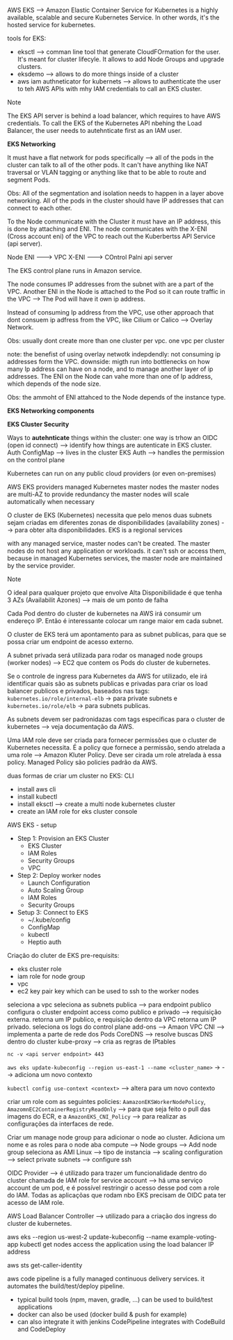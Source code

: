 AWS EKS --> Amazon Elastic Container Service for Kubernetes is a highly available, scalable and secure Kubernetes Service. In other words, it's the hosted service for kubernetes.

tools for EKS: 
- eksctl --> comman line tool that generate CloudFOrmation for the user. It's meant for cluster lifecyle. It allows to add Node Groups and upgrade clusters.
- eksdemo --> allows to do more things inside of a cluster
- aws iam authneticator for kubernets --> allows to authenticate the user to teh AWS APIs with mhy IAM credentials to call an EKS cluster.

>[!note]
>The EKS API server is behind a load balancer, which requires to have AWS credentials. To call the EKS of the Kubernetes API nbehing the Load Balancer, the user needs to autehnticate first as an IAM user. 

<strong>EKS Networking</strong>

It must have a flat network for pods specifically --> all of the pods in the cluster can talk to all of the other pods. It can't have anything like NAT traversal or VLAN tagging or anything like that to be able to route and segment Pods.

Obs: All of the segmentation and isolation needs to happen in a layer above networking. All of the pods in the cluster should have IP addresses that can connect to each other.

To the Node communicate with the Cluster it must have an IP address, this is done by attaching and ENI. The node communicates with the X-ENI (Cross account eni) of the VPC to reach out the Kuberbertss API Service (api server).

Node ENI ---> VPC X-ENI --->  COntrol Palni api server

The EKS control plane runs in Amazon service.

The node consumes IP addresses from the subnet with are a part of the VPC. Another ENI in the Node is attached to the Pod so it can route traffic in the VPC --> The Pod will have it own ip address.

Instead of consuming Ip address from the VPC, use other approach that dont consuem ip adfress from the VPC, like Cilium or Calico --> Overlay Network. 

Obs: usually dont create more than one cluster per vpc.
one vpc per cluster

note: the benefist of using overlay netwotk indepdendly: not consuming ip addresses form the VPC. downside: migth run into bottlenecks on how many Ip address can have on a node, and to manage another layer of ip addresses.
The ENI on the Node can vahe more than one of Ip address, which depends of the node size.

Obs: the ammoht of ENI attahced to the Node depends of the instance type.

<strong>EKS Networking components</strong>

<strong>EKS Cluster Security</strong>

Ways to <strong>autehnticate</strong> things within the cluster: 
one way is trhow an OIDC (open id connect) --> identify how things are autenticate in EKS cluster.
Auth ConfigMap --> lives in the cluster
EKS Auth --> handles the permission on the control plane

Kubernetes can run on any public cloud providers (or even on-premises)

AWS EKS providers managed Kubernetes master nodes the master nodes are multi-AZ to provide redundancy the master nodes will scale automatically when necessary

O cluster de EKS (Kubernetes) necessita que pelo menos duas subnets sejam criadas em diferentes zonas de disponibilidades (availability zones) --> para obter alta disponibilidades. EKS is a regional services

with any managed service, master nodes can't be created. The master nodes do not host any application or workloads. it can't ssh or access them, because in managed Kubernetes services, the master node are maintained by the service provider. 

>[!note]
>O ideal para qualquer projeto que envolve Alta Disponibilidade é que tenha  3 AZs (Availabilit Azones) --> mais de um ponto de falha

Cada Pod dentro do cluster de kubernetes na AWS irá consumir um endereço IP. Então é interessante colocar um range maior em cada subnet. 

O cluster de EKS terá um apontamento para as subnet publicas, para que se possa criar um endpoint de acesso externo.

A subnet privada será utilizada para rodar os managed node groups (worker nodes) --> EC2 que contem os Pods do cluster de kubernetes.

Se o controle de ingress para Kubernetes da AWS for utilizado, ele irá identificar quais  são as subnets publicas e privadas para criar os load balancer publicos e privados, baseados nas tags: `kubernetes.io/role/internal-elb` -> para private subnets e `kubernetes.io/role/elb` -> para subnets publicas.

As subnets devem ser padronidazas com tags especificas para o cluster de kubernetes --> veja documentação da AWS.

Uma IAM role deve ser criada para fornecer permissões que o cluster de Kubernetes necessita. É a policy que fornece a permissão, sendo atrelada a uma role --> Amazon Kluter Policy. Deve ser cirada um role atrelada à essa policy.
Managed Policy são policies padrão da AWS.

duas formas de criar um cluster no EKS:
CLI
- install aws cli
- install kubectl
- install eksctl --> create a multi node kubernetes cluster
- create an IAM role for eks cluster
console


AWS EKS - setup
- Step 1: Provision an EKS Cluster
	- EKS Cluster
	- IAM Roles
	- Security Groups
	- VPC
- Step 2: Deploy worker nodes
	- Launch Configuration
	- Auto Scaling Group
	- IAM Roles
	- Security Groups
- Setup 3: Connect to EKS
	- ~/.kube/config
	- ConfigMap
	- kubectl
	- Heptio auth


Criação do cluter de EKS
pre-requisits:
- eks cluster role
- iam role for node group
- vpc
- ec2 key pair key which can be used to ssh to the worker nodes

seleciona a vpc
seleciona as subnets publica --> para endpoint publico
configura o cluster endpoint access como publico e privado --> requisição externa. retorna um IP publico, e requisição dentro da VPC retorna um IP privado.
seleciona os logs do control plane
add-ons --> Amaon VPC CNI --> implementa a parte de rede dos Pods
CoreDNS --> resolve buscas DNS dentro do cluster
kube-proxy --> cria as regras de IPtables

`nc -v <api server endpoint> 443`

`aws eks update-kubeconfig --region us-east-1 --name <cluster_name>` -> --> adiciona um novo contexto

`kubectl config use-context <context>` --> altera para um novo contexto


criar um role com as seguintes policies: `AamazonEKSWorkerNodePolicy`, `AmazomnEC2ContainerRegistryReadOnly` --> para que seja feito o pull das imagens do ECR, e a `AmazonEKS_CNI_Policy` --> para realizar as configurações da interfaces de rede.

Criar um manage node group para adicionar o node ao cluster. Adiciona um nome e as roles para o node
aba compute --> Node groups --> Add node group 
seleciona as AMI Linux --> tipo de instancia --> scaling configuration --> select private subnets --> configure ssh

OIDC Provider --> é utilizado para trazer um funcionalidade dentro do cluster chamada de IAM role for service account --> há uma serviço account de um pod, e é possível restringir o acesso desse pod com a role do IAM.
Todas as aplicaçõas que rodam nbo EKS precisam de OIDC pata ter acesso de IAM role.

AWS Load Balancer Controller --> utilizado para a criação dos ingress do cluster de kubernetes.

aws eks --region us-west-2 update-kubeconfig --name example-voting-app
kubectl get nodes
access the application using the load balancer IP address

aws sts get-caller-identity

aws code pipeline is a fully managed continuous delivery services. it automates the build/test/deploy pipeline.
- typical build tools (npm, maven, gradle, ...) can be used to build/test applications
- docker can also be used (docker build & push for example) 
- can also integrate it with jenkins
CodePipeline integrates with CodeBuild and CodeDeploy

